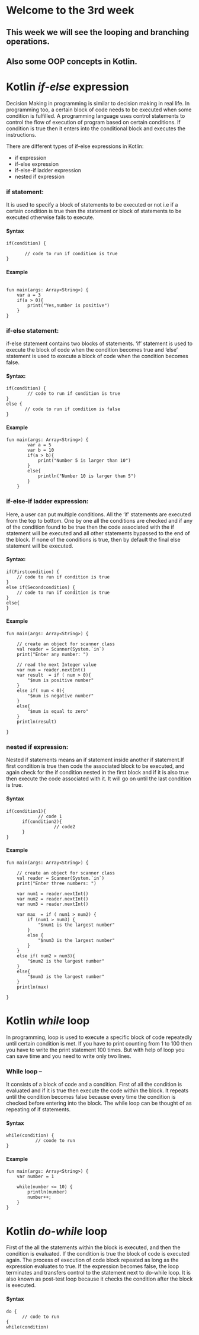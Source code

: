 # Welcome to the 3rd week
## This week we will see the looping and branching operations.
## Also some OOP concepts in Kotlin.
# Kotlin *if-else* expression
Decision Making in programming is similar to decision making in real life. In programming too, a certain block of code needs to be executed when some condition is fulfilled.
A programming language uses control statements to control the flow of execution of program based on certain conditions.
If condition is true then it enters into the conditional block and executes the instructions.

There are different types of if-else expressions in Kotlin:

* if expression
* if-else expression
* if-else-if ladder expression
* nested if expression

### if statement:

It is used to specify a block of statements to be executed or not i.e if a certain condition is true then the statement or block of statements to be executed otherwise fails to execute.

#### Syntax

```
if(condition) {

       // code to run if condition is true
}
```

#### Example
```

fun main(args: Array<String>) { 
    var a = 3
    if(a > 0){ 
        print("Yes,number is positive") 
    } 
}
```

### if-else statement:

if-else statement contains two blocks of statements. ‘if’ statement is used to execute the block of code when the condition becomes true and ‘else’ statement is used to execute a block of code when the condition becomes false.

#### Syntax:

``` 
if(condition) { 
        // code to run if condition is true
}
else { 
       // code to run if condition is false
}
```
#### Example
```
fun main(args: Array<String>) { 
        var a = 5
        var b = 10
        if(a > b){ 
            print("Number 5 is larger than 10") 
        } 
        else{ 
            println("Number 10 is larger than 5") 
        } 
    } 
```

### if-else-if ladder expression:
Here, a user can put multiple conditions. All the ‘if’ statements are executed from the top to bottom. 
One by one all the conditions are checked and if any of the condition found to be true then the code associated with the if statement will be executed and all other statements bypassed to the end of the block. 
If none of the conditions is true, then by default the final else statement will be executed.

#### Syntax:
```
if(Firstcondition) { 
    // code to run if condition is true
}
else if(Secondcondition) {
    // code to run if condition is true
}
else{
}
```

#### Example
```
fun main(args: Array<String>) { 
     
    // create an object for scanner class 
    val reader = Scanner(System.`in`)        
    print("Enter any number: ") 
  
    // read the next Integer value 
    var num = reader.nextInt()              
    var result  = if ( num > 0){ 
        "$num is positive number"
    } 
    else if( num < 0){ 
        "$num is negative number"
    } 
    else{ 
        "$num is equal to zero"
    } 
    println(result) 
  
} 
```
### nested if expression:

Nested if statements means an if statement inside another if statement.If first condition is true then code the associated block to be executed, and again check for the if condition nested in the first block and if it is also true then execute the code associated with it. 
It will go on until the last condition is true.

#### Syntax
```
if(condition1){
            // code 1
      if(condition2){
                  // code2
      }
}
```

#### Example
```
fun main(args: Array<String>) { 
   
    // create an object for scanner class 
    val reader = Scanner(System.`in`)        
    print("Enter three numbers: ") 
  
    var num1 = reader.nextInt() 
    var num2 = reader.nextInt() 
    var num3 = reader.nextInt() 
  
    var max  = if ( num1 > num2) { 
        if (num1 > num3) { 
            "$num1 is the largest number"
        } 
        else { 
            "$num3 is the largest number"
        } 
    } 
    else if( num2 > num3){ 
        "$num2 is the largest number"
    } 
    else{ 
        "$num3 is the largest number"
    } 
    println(max) 
  
} 
```

# Kotlin *while* loop
In programming, loop is used to execute a specific block of code repeatedly until certain condition is met.
If you have to print counting from 1 to 100 then you have to write the print statement 100 times. 
But with help of loop you can save time and you need to write only two lines.

### While loop –
It consists of a block of code and a condition. First of all the condition is evaluated and if it is true then execute the code within the block. It repeats until the condition becomes false because every time the condition is checked before entering into the block. The while loop can be thought of as repeating of if statements.

#### Syntax
```
while(condition) {
           // coode to run
}
```
#### Example
```
fun main(args: Array<String>) { 
    var number = 1
  
    while(number <= 10) { 
        println(number) 
        number++; 
    } 
} 
```
# Kotlin *do-while* loop
First of the all the statements within the block is executed, and then the condition is evaluated. If the condition is true the block of code is executed again. The process of execution of code block repeated as long as the expression evaluates to true. If the expression becomes false, the loop terminates and transfers control to the statement next to do-while loop.
It is also known as post-test loop because it checks the condition after the block is executed.

#### Syntax
```
do {
      // code to run
{
while(condition)
```
